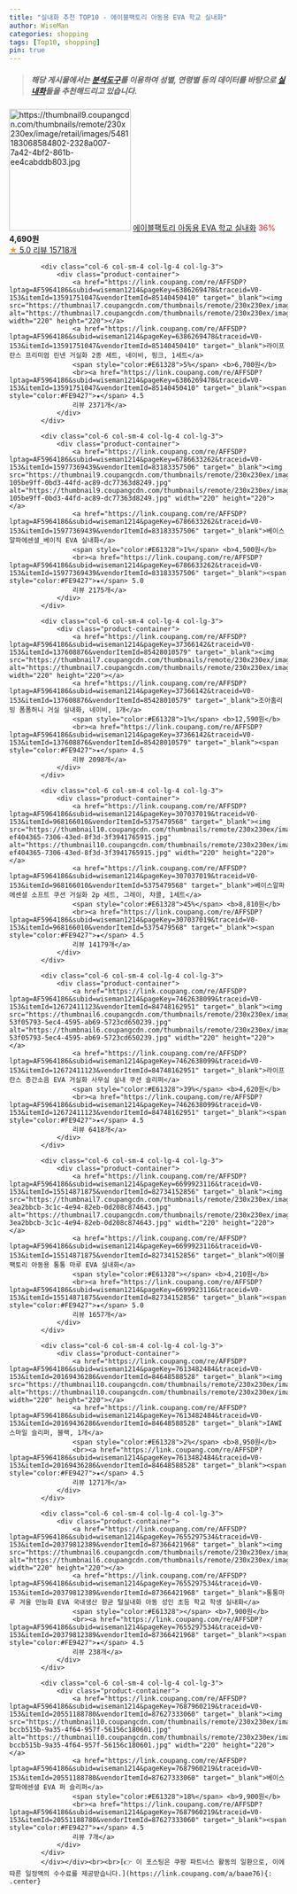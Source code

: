 ```yaml
---
title: "실내화 추천 TOP10 - 에이블팩토리 아동용 EVA 학교 실내화"
author: WiseMan
categories: shopping
tags: [Top10, shopping]
pin: true
---
```


> ##### 해당 게시물에서는 [**분석도구**](https://itemscout.io/)를 이용하여 **성별**, **연령별** 등의 데이터를 바탕으로 [**실내화**](https://link.coupang.com/a/baae76)들을 추천해드리고 있습니다.
<div class="container"><div class="row">
            <div class="col-6 col-sm-4 col-lg-4 col-lg-3">
                <div class="product-container">
                    <a href="https://link.coupang.com/re/AFFSDP?lptag=AF5964186&subid=wiseman1214&pageKey=6662090654&traceid=V0-153&itemId=15294955906&vendorItemId=82515357253" target="_blank"><img src="https://thumbnail9.coupangcdn.com/thumbnails/remote/230x230ex/image/retail/images/5481183068584802-2328a007-7a42-4bf2-861b-ee4cabddb803.jpg" alt="https://thumbnail9.coupangcdn.com/thumbnails/remote/230x230ex/image/retail/images/5481183068584802-2328a007-7a42-4bf2-861b-ee4cabddb803.jpg" width="220" height="220"></a>
                    <a href="https://link.coupang.com/re/AFFSDP?lptag=AF5964186&subid=wiseman1214&pageKey=6662090654&traceid=V0-153&itemId=15294955906&vendorItemId=82515357253" target="_blank">에이블팩토리 아동용 EVA 학교 실내화</a>
                    <span style="color:#E61328">36%</span> <b>4,690원</b>
                    <br><a href="https://link.coupang.com/re/AFFSDP?lptag=AF5964186&subid=wiseman1214&pageKey=6662090654&traceid=V0-153&itemId=15294955906&vendorItemId=82515357253" target="_blank"><span style="color:#FE9427">★</span> 5.0
                    리뷰 15718개</a>
                </div>
            </div>
            
            <div class="col-6 col-sm-4 col-lg-4 col-lg-3">
                <div class="product-container">
                    <a href="https://link.coupang.com/re/AFFSDP?lptag=AF5964186&subid=wiseman1214&pageKey=6386269478&traceid=V0-153&itemId=13591751047&vendorItemId=85140450410" target="_blank"><img src="https://thumbnail7.coupangcdn.com/thumbnails/remote/230x230ex/image/vendor_inventory/68d7/ab8bfa3414bbf1d7e7b68810fbba1ab26713ca40f879003d79f31e93b81c.jpg" alt="https://thumbnail7.coupangcdn.com/thumbnails/remote/230x230ex/image/vendor_inventory/68d7/ab8bfa3414bbf1d7e7b68810fbba1ab26713ca40f879003d79f31e93b81c.jpg" width="220" height="220"></a>
                    <a href="https://link.coupang.com/re/AFFSDP?lptag=AF5964186&subid=wiseman1214&pageKey=6386269478&traceid=V0-153&itemId=13591751047&vendorItemId=85140450410" target="_blank">라이프란스 프리미엄 린넨 거실화 2종 세트, 네이비, 핑크, 1세트</a>
                    <span style="color:#E61328">5%</span> <b>6,700원</b>
                    <br><a href="https://link.coupang.com/re/AFFSDP?lptag=AF5964186&subid=wiseman1214&pageKey=6386269478&traceid=V0-153&itemId=13591751047&vendorItemId=85140450410" target="_blank"><span style="color:#FE9427">★</span> 4.5
                    리뷰 2371개</a>
                </div>
            </div>
            
            <div class="col-6 col-sm-4 col-lg-4 col-lg-3">
                <div class="product-container">
                    <a href="https://link.coupang.com/re/AFFSDP?lptag=AF5964186&subid=wiseman1214&pageKey=6786633262&traceid=V0-153&itemId=15977369439&vendorItemId=83183357506" target="_blank"><img src="https://thumbnail9.coupangcdn.com/thumbnails/remote/230x230ex/image/retail/images/558433638726316-105be9ff-0bd3-44fd-ac89-dc77363d8249.jpg" alt="https://thumbnail9.coupangcdn.com/thumbnails/remote/230x230ex/image/retail/images/558433638726316-105be9ff-0bd3-44fd-ac89-dc77363d8249.jpg" width="220" height="220"></a>
                    <a href="https://link.coupang.com/re/AFFSDP?lptag=AF5964186&subid=wiseman1214&pageKey=6786633262&traceid=V0-153&itemId=15977369439&vendorItemId=83183357506" target="_blank">베이스알파에센셜_베이직 EVA 실내화</a>
                    <span style="color:#E61328">1%</span> <b>4,500원</b>
                    <br><a href="https://link.coupang.com/re/AFFSDP?lptag=AF5964186&subid=wiseman1214&pageKey=6786633262&traceid=V0-153&itemId=15977369439&vendorItemId=83183357506" target="_blank"><span style="color:#FE9427">★</span> 5.0
                    리뷰 2175개</a>
                </div>
            </div>
            
            <div class="col-6 col-sm-4 col-lg-4 col-lg-3">
                <div class="product-container">
                    <a href="https://link.coupang.com/re/AFFSDP?lptag=AF5964186&subid=wiseman1214&pageKey=37366142&traceid=V0-153&itemId=137608876&vendorItemId=85428010579" target="_blank"><img src="https://thumbnail7.coupangcdn.com/thumbnails/remote/230x230ex/image/vendor_inventory/4e29/8ea39c744b40b9a5a7063e129dbb5d87b231e28444200f4d352675fbcb05.png" alt="https://thumbnail7.coupangcdn.com/thumbnails/remote/230x230ex/image/vendor_inventory/4e29/8ea39c744b40b9a5a7063e129dbb5d87b231e28444200f4d352675fbcb05.png" width="220" height="220"></a>
                    <a href="https://link.coupang.com/re/AFFSDP?lptag=AF5964186&subid=wiseman1214&pageKey=37366142&traceid=V0-153&itemId=137608876&vendorItemId=85428010579" target="_blank">조아홈리빙 폼폼허니 거실 실내화, 네이비, 1개</a>
                    <span style="color:#E61328">1%</span> <b>12,590원</b>
                    <br><a href="https://link.coupang.com/re/AFFSDP?lptag=AF5964186&subid=wiseman1214&pageKey=37366142&traceid=V0-153&itemId=137608876&vendorItemId=85428010579" target="_blank"><span style="color:#FE9427">★</span> 4.5
                    리뷰 2098개</a>
                </div>
            </div>
            
            <div class="col-6 col-sm-4 col-lg-4 col-lg-3">
                <div class="product-container">
                    <a href="https://link.coupang.com/re/AFFSDP?lptag=AF5964186&subid=wiseman1214&pageKey=307037019&traceid=V0-153&itemId=968166010&vendorItemId=5375479568" target="_blank"><img src="https://thumbnail10.coupangcdn.com/thumbnails/remote/230x230ex/image/retail/images/14941685881816-ef404365-7306-43ed-8f3d-3f3941765915.jpg" alt="https://thumbnail10.coupangcdn.com/thumbnails/remote/230x230ex/image/retail/images/14941685881816-ef404365-7306-43ed-8f3d-3f3941765915.jpg" width="220" height="220"></a>
                    <a href="https://link.coupang.com/re/AFFSDP?lptag=AF5964186&subid=wiseman1214&pageKey=307037019&traceid=V0-153&itemId=968166010&vendorItemId=5375479568" target="_blank">베이스알파에센셜 소프트 쿠션 거실화 2p 세트, 그레이, 챠콜, 1세트</a>
                    <span style="color:#E61328">45%</span> <b>8,810원</b>
                    <br><a href="https://link.coupang.com/re/AFFSDP?lptag=AF5964186&subid=wiseman1214&pageKey=307037019&traceid=V0-153&itemId=968166010&vendorItemId=5375479568" target="_blank"><span style="color:#FE9427">★</span> 4.5
                    리뷰 14179개</a>
                </div>
            </div>
            
            <div class="col-6 col-sm-4 col-lg-4 col-lg-3">
                <div class="product-container">
                    <a href="https://link.coupang.com/re/AFFSDP?lptag=AF5964186&subid=wiseman1214&pageKey=7462638099&traceid=V0-153&itemId=12672411123&vendorItemId=84748162951" target="_blank"><img src="https://thumbnail6.coupangcdn.com/thumbnails/remote/230x230ex/image/retail/images/492849998718527-53f05793-5ec4-4595-ab69-5723cd650239.jpg" alt="https://thumbnail6.coupangcdn.com/thumbnails/remote/230x230ex/image/retail/images/492849998718527-53f05793-5ec4-4595-ab69-5723cd650239.jpg" width="220" height="220"></a>
                    <a href="https://link.coupang.com/re/AFFSDP?lptag=AF5964186&subid=wiseman1214&pageKey=7462638099&traceid=V0-153&itemId=12672411123&vendorItemId=84748162951" target="_blank">라이프란스 층간소음 EVA 거실화 사무실 실내 쿠션 슬리퍼</a>
                    <span style="color:#E61328">39%</span> <b>4,620원</b>
                    <br><a href="https://link.coupang.com/re/AFFSDP?lptag=AF5964186&subid=wiseman1214&pageKey=7462638099&traceid=V0-153&itemId=12672411123&vendorItemId=84748162951" target="_blank"><span style="color:#FE9427">★</span> 4.5
                    리뷰 6418개</a>
                </div>
            </div>
            
            <div class="col-6 col-sm-4 col-lg-4 col-lg-3">
                <div class="product-container">
                    <a href="https://link.coupang.com/re/AFFSDP?lptag=AF5964186&subid=wiseman1214&pageKey=6699923116&traceid=V0-153&itemId=15514871875&vendorItemId=82734152856" target="_blank"><img src="https://thumbnail7.coupangcdn.com/thumbnails/remote/230x230ex/image/retail/images/40001542449650-3ea2bbcb-3c1c-4e94-82eb-0d208c874643.jpg" alt="https://thumbnail7.coupangcdn.com/thumbnails/remote/230x230ex/image/retail/images/40001542449650-3ea2bbcb-3c1c-4e94-82eb-0d208c874643.jpg" width="220" height="220"></a>
                    <a href="https://link.coupang.com/re/AFFSDP?lptag=AF5964186&subid=wiseman1214&pageKey=6699923116&traceid=V0-153&itemId=15514871875&vendorItemId=82734152856" target="_blank">에이블팩토리 아동용 통통 마루 EVA 실내화</a>
                    <span style="color:#E61328"></span> <b>4,210원</b>
                    <br><a href="https://link.coupang.com/re/AFFSDP?lptag=AF5964186&subid=wiseman1214&pageKey=6699923116&traceid=V0-153&itemId=15514871875&vendorItemId=82734152856" target="_blank"><span style="color:#FE9427">★</span> 5.0
                    리뷰 1657개</a>
                </div>
            </div>
            
            <div class="col-6 col-sm-4 col-lg-4 col-lg-3">
                <div class="product-container">
                    <a href="https://link.coupang.com/re/AFFSDP?lptag=AF5964186&subid=wiseman1214&pageKey=7613482484&traceid=V0-153&itemId=20169436286&vendorItemId=84648588528" target="_blank"><img src="https://thumbnail10.coupangcdn.com/thumbnails/remote/230x230ex/image/vendor_inventory/0622/6f45879014f43f59d110259e07f0fdced3cf64d53b461d56fa17f525fb1b.png" alt="https://thumbnail10.coupangcdn.com/thumbnails/remote/230x230ex/image/vendor_inventory/0622/6f45879014f43f59d110259e07f0fdced3cf64d53b461d56fa17f525fb1b.png" width="220" height="220"></a>
                    <a href="https://link.coupang.com/re/AFFSDP?lptag=AF5964186&subid=wiseman1214&pageKey=7613482484&traceid=V0-153&itemId=20169436286&vendorItemId=84648588528" target="_blank">IAWI 스마일 슬리퍼, 블랙, 1개</a>
                    <span style="color:#E61328">2%</span> <b>8,950원</b>
                    <br><a href="https://link.coupang.com/re/AFFSDP?lptag=AF5964186&subid=wiseman1214&pageKey=7613482484&traceid=V0-153&itemId=20169436286&vendorItemId=84648588528" target="_blank"><span style="color:#FE9427">★</span> 4.5
                    리뷰 1271개</a>
                </div>
            </div>
            
            <div class="col-6 col-sm-4 col-lg-4 col-lg-3">
                <div class="product-container">
                    <a href="https://link.coupang.com/re/AFFSDP?lptag=AF5964186&subid=wiseman1214&pageKey=7655297534&traceid=V0-153&itemId=20379812389&vendorItemId=87366421968" target="_blank"><img src="https://thumbnail6.coupangcdn.com/thumbnails/remote/230x230ex/image/vendor_inventory/84cb/0bfff27375da5ee9d3554762d6305bfba4fc7b422b7acccb5c98b31d3413.jpg" alt="https://thumbnail6.coupangcdn.com/thumbnails/remote/230x230ex/image/vendor_inventory/84cb/0bfff27375da5ee9d3554762d6305bfba4fc7b422b7acccb5c98b31d3413.jpg" width="220" height="220"></a>
                    <a href="https://link.coupang.com/re/AFFSDP?lptag=AF5964186&subid=wiseman1214&pageKey=7655297534&traceid=V0-153&itemId=20379812389&vendorItemId=87366421968" target="_blank">통통마루 겨울 만능화 EVA 국내생산 항균 털실내화 아동 성인 초등 학교 학생 실내화</a>
                    <span style="color:#E61328"></span> <b>7,900원</b>
                    <br><a href="https://link.coupang.com/re/AFFSDP?lptag=AF5964186&subid=wiseman1214&pageKey=7655297534&traceid=V0-153&itemId=20379812389&vendorItemId=87366421968" target="_blank"><span style="color:#FE9427">★</span> 4.5
                    리뷰 238개</a>
                </div>
            </div>
            
            <div class="col-6 col-sm-4 col-lg-4 col-lg-3">
                <div class="product-container">
                    <a href="https://link.coupang.com/re/AFFSDP?lptag=AF5964186&subid=wiseman1214&pageKey=7687960219&traceid=V0-153&itemId=20551188780&vendorItemId=87627333060" target="_blank"><img src="https://thumbnail10.coupangcdn.com/thumbnails/remote/230x230ex/image/retail/images/2869665352364910-bccb515b-9a35-4f64-957f-56156c180601.jpg" alt="https://thumbnail10.coupangcdn.com/thumbnails/remote/230x230ex/image/retail/images/2869665352364910-bccb515b-9a35-4f64-957f-56156c180601.jpg" width="220" height="220"></a>
                    <a href="https://link.coupang.com/re/AFFSDP?lptag=AF5964186&subid=wiseman1214&pageKey=7687960219&traceid=V0-153&itemId=20551188780&vendorItemId=87627333060" target="_blank">베이스알파에센셜 EVA 퍼 슬리퍼</a>
                    <span style="color:#E61328">18%</span> <b>9,900원</b>
                    <br><a href="https://link.coupang.com/re/AFFSDP?lptag=AF5964186&subid=wiseman1214&pageKey=7687960219&traceid=V0-153&itemId=20551188780&vendorItemId=87627333060" target="_blank"><span style="color:#FE9427">★</span> 4.5
                    리뷰 7개</a>
                </div>
            </div>
            </div></div><br><br>[👉 이 포스팅은 쿠팡 파트너스 활동의 일환으로, 이에 따른 일정액의 수수료를 제공받습니다.](https://link.coupang.com/a/baae76){: .center}